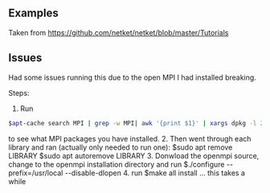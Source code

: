 ## Examples
Taken from https://github.com/netket/netket/blob/master/Tutorials

## Issues
Had some issues running this due to the open MPI I had installed breaking.

Steps:

1. Run  
```bash
$apt-cache search MPI | grep -w MPI| awk '{print $1}' | xargs dpkg -l 2>/dev/null
```
to see what MPI packages you have installed.
2. Then went through each library and ran (actually only needed to run one):
$sudo apt remove LIBRARY
$sudo apt autoremove LIBRARY
3. Donwload the openmpi source, change to the openmpi installation directory and run
$./configure --prefix=/usr/local --disable-dlopen
4. run $make all install ... this takes a while 
